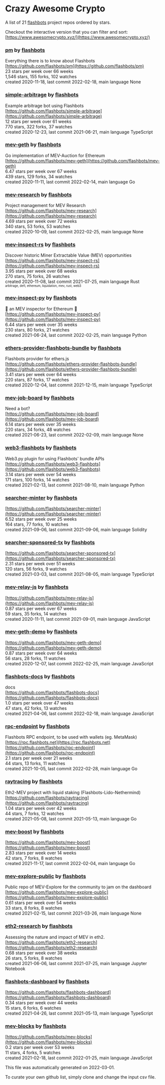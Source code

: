 # Crazy Awesome Crypto
A list of 21 [flashbots](https://github.com/flashbots) project repos ordered by stars.  

Checkout the interactive version that you can filter and sort: 
[https://www.awesomecrypto.xyz/](https://www.awesomecrypto.xyz/)  


### [pm](https://github.com/flashbots/pm) by [flashbots](https://github.com/flashbots)  
Everything there is to know about Flashbots  
[https://github.com/flashbots/pm](https://github.com/flashbots/pm)  
23 stars per week over 66 weeks  
1,546 stars, 155 forks, 102 watches  
created 2020-11-18, last commit 2022-02-18, main language None  


### [simple-arbitrage](https://github.com/flashbots/simple-arbitrage) by [flashbots](https://github.com/flashbots)  
Example arbitrage bot using Flashbots  
[https://github.com/flashbots/simple-arbitrage](https://github.com/flashbots/simple-arbitrage)  
12 stars per week over 61 weeks  
770 stars, 322 forks, 37 watches  
created 2020-12-23, last commit 2021-06-21, main language TypeScript  


### [mev-geth](https://github.com/flashbots/mev-geth) by [flashbots](https://github.com/flashbots)  
Go implementation of MEV-Auction for Ethereum  
[https://github.com/flashbots/mev-geth](https://github.com/flashbots/mev-geth)  
6.47 stars per week over 67 weeks  
439 stars, 129 forks, 34 watches  
created 2020-11-11, last commit 2022-02-14, main language Go  


### [mev-research](https://github.com/flashbots/mev-research) by [flashbots](https://github.com/flashbots)  
Project management for MEV Research  
[https://github.com/flashbots/mev-research](https://github.com/flashbots/mev-research)  
4.69 stars per week over 72 weeks  
340 stars, 53 forks, 53 watches  
created 2020-10-09, last commit 2022-02-25, main language None  


### [mev-inspect-rs](https://github.com/flashbots/mev-inspect-rs) by [flashbots](https://github.com/flashbots)  
Discover historic Miner Extractable Value (MEV) opportunities  
[https://github.com/flashbots/mev-inspect-rs](https://github.com/flashbots/mev-inspect-rs)  
3.95 stars per week over 68 weeks  
270 stars, 75 forks, 26 watches  
created 2020-11-08, last commit 2021-07-25, main language Rust  
<sub><sup>arbitrage, defi, ethereum, liquidation, mev, rust, web3</sup></sub>


### [mev-inspect-py](https://github.com/flashbots/mev-inspect-py) by [flashbots](https://github.com/flashbots)  
🔎 an MEV inspector for Ethereum 🔎  
[https://github.com/flashbots/mev-inspect-py](https://github.com/flashbots/mev-inspect-py)  
6.44 stars per week over 35 weeks  
230 stars, 80 forks, 21 watches  
created 2021-06-24, last commit 2022-02-25, main language Python  


### [ethers-provider-flashbots-bundle](https://github.com/flashbots/ethers-provider-flashbots-bundle) by [flashbots](https://github.com/flashbots)  
Flashbots provider for ethers.js  
[https://github.com/flashbots/ethers-provider-flashbots-bundle](https://github.com/flashbots/ethers-provider-flashbots-bundle)  
3.41 stars per week over 64 weeks  
220 stars, 87 forks, 17 watches  
created 2020-12-04, last commit 2021-12-15, main language TypeScript  


### [mev-job-board](https://github.com/flashbots/mev-job-board) by [flashbots](https://github.com/flashbots)  
Need a bot?  
[https://github.com/flashbots/mev-job-board](https://github.com/flashbots/mev-job-board)  
6.14 stars per week over 35 weeks  
220 stars, 34 forks, 48 watches  
created 2021-06-23, last commit 2022-02-09, main language None  


### [web3-flashbots](https://github.com/flashbots/web3-flashbots) by [flashbots](https://github.com/flashbots)  
Web3.py plugin for using Flashbots' bundle APIs  
[https://github.com/flashbots/web3-flashbots](https://github.com/flashbots/web3-flashbots)  
3.14 stars per week over 54 weeks  
171 stars, 100 forks, 14 watches  
created 2021-02-13, last commit 2021-08-10, main language Python  


### [searcher-minter](https://github.com/flashbots/searcher-minter) by [flashbots](https://github.com/flashbots)  
  
[https://github.com/flashbots/searcher-minter](https://github.com/flashbots/searcher-minter)  
6.52 stars per week over 25 weeks  
164 stars, 77 forks, 10 watches  
created 2021-09-06, last commit 2021-09-06, main language Solidity  


### [searcher-sponsored-tx](https://github.com/flashbots/searcher-sponsored-tx) by [flashbots](https://github.com/flashbots)  
  
[https://github.com/flashbots/searcher-sponsored-tx](https://github.com/flashbots/searcher-sponsored-tx)  
2.31 stars per week over 51 weeks  
120 stars, 56 forks, 9 watches  
created 2021-03-03, last commit 2021-08-05, main language TypeScript  


### [mev-relay-js](https://github.com/flashbots/mev-relay-js) by [flashbots](https://github.com/flashbots)  
  
[https://github.com/flashbots/mev-relay-js](https://github.com/flashbots/mev-relay-js)  
0.87 stars per week over 67 weeks  
59 stars, 35 forks, 14 watches  
created 2020-11-11, last commit 2021-09-01, main language JavaScript  


### [mev-geth-demo](https://github.com/flashbots/mev-geth-demo) by [flashbots](https://github.com/flashbots)  
  
[https://github.com/flashbots/mev-geth-demo](https://github.com/flashbots/mev-geth-demo)  
0.87 stars per week over 64 weeks  
56 stars, 28 forks, 11 watches  
created 2020-12-07, last commit 2022-02-25, main language JavaScript  


### [flashbots-docs](https://github.com/flashbots/flashbots-docs) by [flashbots](https://github.com/flashbots)  
docs  
[https://github.com/flashbots/flashbots-docs](https://github.com/flashbots/flashbots-docs)  
1.0 stars per week over 47 weeks  
47 stars, 42 forks, 13 watches  
created 2021-04-06, last commit 2022-02-18, main language JavaScript  


### [rpc-endpoint](https://github.com/flashbots/rpc-endpoint) by [flashbots](https://github.com/flashbots)  
Flashbots RPC endpoint, to be used with wallets (eg. MetaMask)  
[https://rpc.flashbots.net](https://rpc.flashbots.net)  
[https://github.com/flashbots/rpc-endpoint](https://github.com/flashbots/rpc-endpoint)  
2.1 stars per week over 21 weeks  
44 stars, 13 forks, 11 watches  
created 2021-10-05, last commit 2022-02-28, main language Go  


### [raytracing](https://github.com/flashbots/raytracing) by [flashbots](https://github.com/flashbots)  
Eth2-MEV project with liquid staking (Flashbots-Lido-Nethermind)  
[https://github.com/flashbots/raytracing](https://github.com/flashbots/raytracing)  
1.04 stars per week over 42 weeks  
44 stars, 7 forks, 12 watches  
created 2021-05-08, last commit 2021-05-13, main language Go  


### [mev-boost](https://github.com/flashbots/mev-boost) by [flashbots](https://github.com/flashbots)  
  
[https://github.com/flashbots/mev-boost](https://github.com/flashbots/mev-boost)  
2.83 stars per week over 14 weeks  
42 stars, 7 forks, 8 watches  
created 2021-11-17, last commit 2022-02-04, main language Go  


### [mev-explore-public](https://github.com/flashbots/mev-explore-public) by [flashbots](https://github.com/flashbots)  
Public repo of MEV-Explore for the community to jam on the dashboard   
[https://github.com/flashbots/mev-explore-public](https://github.com/flashbots/mev-explore-public)  
0.61 stars per week over 54 weeks  
33 stars, 8 forks, 8 watches  
created 2021-02-15, last commit 2021-03-26, main language None  


### [eth2-research](https://github.com/flashbots/eth2-research) by [flashbots](https://github.com/flashbots)  
Assessing the nature and impact of MEV in eth2.  
[https://github.com/flashbots/eth2-research](https://github.com/flashbots/eth2-research)  
0.68 stars per week over 38 weeks  
26 stars, 5 forks, 8 watches  
created 2021-06-06, last commit 2021-07-25, main language Jupyter Notebook  


### [flashbots-dashboard](https://github.com/flashbots/flashbots-dashboard) by [flashbots](https://github.com/flashbots)  
  
[https://github.com/flashbots/flashbots-dashboard](https://github.com/flashbots/flashbots-dashboard)  
0.34 stars per week over 44 weeks  
15 stars, 6 forks, 6 watches  
created 2021-04-26, last commit 2021-05-13, main language TypeScript  


### [mev-blocks](https://github.com/flashbots/mev-blocks) by [flashbots](https://github.com/flashbots)  
  
[https://github.com/flashbots/mev-blocks](https://github.com/flashbots/mev-blocks)  
0.2 stars per week over 53 weeks  
11 stars, 4 forks, 5 watches  
created 2021-02-18, last commit 2022-01-25, main language JavaScript  


This file was automatically generated on 2022-03-01.  

To curate your own github list, simply clone and change the input csv file.  